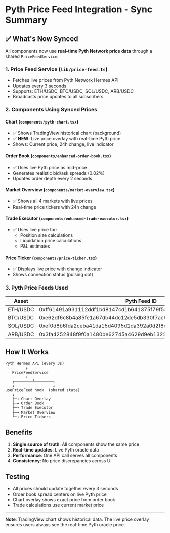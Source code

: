# Pyth Price Feed Integration - Sync Summary

## ✅ What's Now Synced

All components now use **real-time Pyth Network price data** through a shared `PriceFeedService`:

### 1. **Price Feed Service** (`lib/price-feed.ts`)
- Fetches live prices from Pyth Network Hermes API
- Updates every 3 seconds
- Supports: ETH/USDC, BTC/USDC, SOL/USDC, ARB/USDC
- Broadcasts price updates to all subscribers

### 2. **Components Using Synced Prices**

#### Chart (`components/pyth-chart.tsx`)
- ✅ Shows TradingView historical chart (background)
- ✅ **NEW**: Live price overlay with real-time Pyth price
- Shows: Current price, 24h change, live indicator

#### Order Book (`components/enhanced-order-book.tsx`)
- ✅ Uses live Pyth price as mid-price
- Generates realistic bid/ask spreads (0.02%)
- Updates order depth every 2 seconds

#### Market Overview (`components/market-overview.tsx`)
- ✅ Shows all 4 markets with live prices
- Real-time price tickers with 24h change

#### Trade Executor (`components/enhanced-trade-executor.tsx`)
- ✅ Uses live price for:
  - Position size calculations
  - Liquidation price calculations
  - P&L estimates

#### Price Ticker (`components/price-ticker.tsx`)
- ✅ Displays live price with change indicator
- Shows connection status (pulsing dot)

### 3. **Pyth Price Feeds Used**

| Asset     | Pyth Feed ID |
|-----------|--------------|
| ETH/USDC  | 0xff61491a931112ddf1bd8147cd1b641375f79f5825126d665480874634fd0ace |
| BTC/USDC  | 0xe62df6c8b4a85fe1a67db44dc12de5db330f7ac66b72dc658afedf0f4a415b43 |
| SOL/USDC  | 0xef0d8b6fda2ceba41da15d4095d1da392a0d2f8ed0c6c7bc0f4cfac8c280b56d |
| ARB/USDC  | 0x3fa4252848f9f0a1480be62745a4629d9eb1322aebab8a791e344b3b9c1adcf5 |

## How It Works

```
Pyth Hermes API (every 3s)
         ↓
   PriceFeedService
         ↓
   ┌────────┴────────┐
   ↓                 ↓
usePriceFeed hook  (shared state)
   ↓
   ├─→ Chart Overlay
   ├─→ Order Book
   ├─→ Trade Executor
   ├─→ Market Overview
   └─→ Price Tickers
```

## Benefits

1. **Single source of truth**: All components show the same price
2. **Real-time updates**: Live Pyth oracle data
3. **Performance**: One API call serves all components
4. **Consistency**: No price discrepancies across UI

## Testing

- All prices should update together every 3 seconds
- Order book spread centers on live Pyth price
- Chart overlay shows exact price from order book
- Trade calculations use current market price

---

**Note**: TradingView chart shows historical data. The live price overlay ensures users always see the real-time Pyth oracle price.
